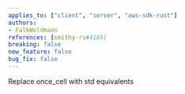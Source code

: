 ```yaml
---
applies_to: ["client", "server", "aws-sdk-rust"]
authors:
- FalkWoldmann
references: [smithy-rs#4105]
breaking: false
new_feature: false
bug_fix: false
---
```

Replace once_cell with std equivalents
